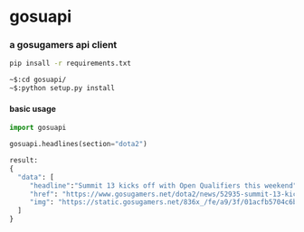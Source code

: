 # gosuapi

### a gosugamers api client

```sh
pip insall -r requirements.txt
```

```sh
~$:cd gosuapi/
~$:python setup.py install
```

#### basic usage

```python
import gosuapi

gosuapi.headlines(section="dota2")

result:
{
  "data": [
     "headline":"Summit 13 kicks off with Open Qualifiers this weekend",
     "href": "https://www.gosugamers.net/dota2/news/52935-summit-13-kicks-off-with-open-qualifiers-this-weekend",
     "img": "https://static.gosugamers.net/836x_/fe/a9/3f/01acfb5704c6bf4d8ed8050473b8fd55f3e2ef2a1df82395fc153124a4.jpg",
  ]
}

```